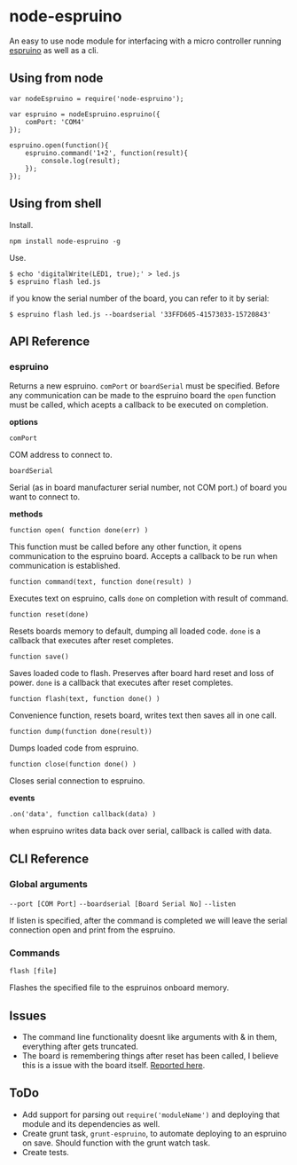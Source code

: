 node-espruino
=============

An easy to use node module for interfacing with a micro controller running [espruino](http://www.espruino.com/) as well as a cli.


Using from node
---------------

```
var nodeEspruino = require('node-espruino');

var espruino = nodeEspruino.espruino({
	comPort: 'COM4'
});

espruino.open(function(){
	espruino.command('1+2', function(result){
		console.log(result);
	});
});
```

Using from shell
----------------


Install.

```
npm install node-espruino -g
```

Use.

```
$ echo 'digitalWrite(LED1, true);' > led.js
$ espruino flash led.js
```

if you know the serial number of the board, you can refer to it by serial:

```
$ espruino flash led.js --boardserial '33FFD605-41573033-15720843'
```

API Reference
-------------

### espruino

Returns a new espruino. `comPort` or `boardSerial` must be specified. Before any communication can 
be made to the espruino board the `open` function must be called, which acepts a callback to be
executed on completion.

**options**

`comPort`

COM address to connect to.

`boardSerial` 

Serial (as in board manufacturer serial number, not COM port.)
of board you want to connect to.
	
**methods**

`function open( function done(err) )`

This function must be called before any other function, it opens communication to the espruino board.
Accepts a callback to be run when communication is established.

`function command(text, function done(result) )`

Executes text on espruino, calls `done` on completion with result of command. 

`function reset(done)`

Resets boards memory to default, dumping all loaded code. `done` is a callback that executes after reset completes.

`function save()`

Saves loaded code to flash. Preserves after board hard reset and loss of power. `done` is a callback that executes after reset completes.

`function flash(text, function done() )`

Convenience function, resets board, writes text then saves all in one call.

`function dump(function done(result))`

Dumps loaded code from espruino.

`function close(function done() )`

Closes serial connection to espruino.

**events**

`.on('data', function callback(data) )`

when espruino writes data back over serial, callback is called with data.

CLI Reference
-------------

### Global arguments

`--port [COM Port]`
`--boardserial [Board Serial No]`
`--listen`

If listen is specified, after the command is completed we will leave the serial connection open and print from the espruino.

### Commands

`flash [file]`

Flashes the specified file to the espruinos onboard memory.

Issues
------

* The command line functionality doesnt like arguments with & in them, everything after gets truncated.
* The board is remembering things after reset has been called, I believe this is a issue
	with the board itself. [Reported here](https://github.com/espruino/Espruino/issues/231).

ToDo
----

* Add support for parsing out `require('moduleName')` and deploying that module and its dependencies as well.
* Create grunt task, `grunt-espruino`, to automate deploying to an espruino on save.
	Should function with the grunt watch task.
* Create tests.